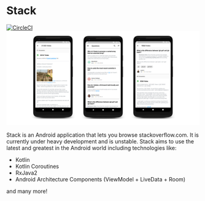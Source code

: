 # Stack
[![CircleCI](https://circleci.com/gh/tylerbwong/stack/tree/master.svg?style=svg&circle-token=8fb0220b2690c822b89b65982c3da95fc26c1f71)](https://circleci.com/gh/tylerbwong/stack/tree/master)
![Stack](/art/feature.png)

Stack is an Android application that lets you browse stackoverflow.com. It is currently under heavy development and is unstable. Stack aims to use the latest and greatest in the Android world including technologies like:

* Kotlin
* Kotlin Coroutines
* RxJava2
* Android Architecture Components (ViewModel + LiveData + Room)

and many more!
